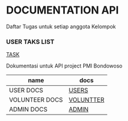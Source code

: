 # DOCUMENTATION API

<p> Daftar Tugas untuk setiap anggota Kelompok </p>

### USER TAKS LIST
[TASK](./docs/task.md)

<p> Dokumentasi untuk API project PMI Bondowoso </p>

| name      |   docs |
|-----------|--------|
| USER DOCS |[USERS](./docs/users.md)|
| VOLUNTEER DOCS |[VOLUNTTER](./docs/volunteer.md)|
| ADMIN DOCS |[ADMIN](./docs/admin.md)|
